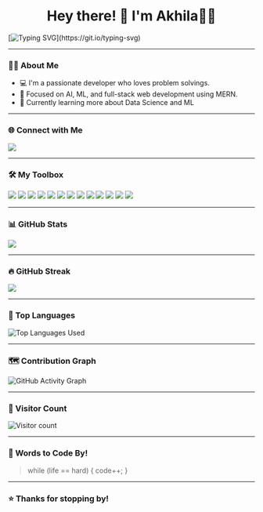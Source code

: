 <h1 align="center">Hey there! 👋 I'm Akhila👩‍💻</h1>

[![Typing SVG](https://readme-typing-svg.demolab.com?font=Fira+Code&size=24&pause=1000&color=00FF00&center=true&vCenter=true&width=600&lines=while(!succeed)+%7B+tryAgain()%3B+%7D)](https://git.io/typing-svg)



---

### 👨‍💻 About Me

- 💻 I'm a passionate developer who loves problem solvings.
- 🤖 Focused on AI, ML, and full-stack web development using MERN.
- 🧠 Currently learning more about Data Science and ML

---

### 🌐 Connect with Me

<p align="left">
  <a href="https://linkedin.com/in/akhila-k-n-419a5324b" target="_blank"><img src="https://img.shields.io/badge/LinkedIn-0077B5?style=for-the-badge&logo=linkedin&logoColor=white"/></a>
</p>

---

### 🛠️ My Toolbox

<p align="left">
  <img src="https://img.shields.io/badge/AI/ML-6C63FF?style=for-the-badge&logo=openai&logoColor=white"/>
  <img src="https://img.shields.io/badge/MongoDB-4EA94B?style=for-the-badge&logo=mongodb&logoColor=white"/>
  <img src="https://img.shields.io/badge/Express.js-000000?style=for-the-badge&logo=express&logoColor=white"/>
  <img src="https://img.shields.io/badge/React-61DAFB?style=for-the-badge&logo=react&logoColor=black"/>
  <img src="https://img.shields.io/badge/Node.js-339933?style=for-the-badge&logo=nodedotjs&logoColor=white"/>
  <img src="https://img.shields.io/badge/Python-3776AB?style=for-the-badge&logo=python&logoColor=white"/>
  <img src="https://img.shields.io/badge/C++-00599C?style=for-the-badge&logo=c%2B%2B&logoColor=white"/>
  <img src="https://img.shields.io/badge/C-00599C?style=for-the-badge&logo=c&logoColor=white"/>
  <img src="https://img.shields.io/badge/Java-ED8B00?style=for-the-badge&logo=java&logoColor=white"/>
  <img src="https://img.shields.io/badge/JavaScript-F7DF1E?style=for-the-badge&logo=javascript&logoColor=black"/>
  <img src="https://img.shields.io/badge/TailwindCSS-38B2AC?style=for-the-badge&logo=tailwind-css&logoColor=white"/>
  <img src="https://img.shields.io/badge/HTML5-E34F26?style=for-the-badge&logo=html5&logoColor=white"/>
  <img src="https://img.shields.io/badge/CSS3-1572B6?style=for-the-badge&logo=css3&logoColor=white"/>
</p>

---

### 📊 GitHub Stats

<p align="left">
  <img src="https://github-readme-stats.vercel.app/api?username=Akhilaknair&show_icons=true&theme=github_dark&hide_border=true"  />
</p>

---

### 🔥 GitHub Streak

<p align="left">
  <img src="https://github-readme-streak-stats.herokuapp.com/?user=Akhilaknair&theme=github-dark&hide_border=true"  />
</p>


---

### 🧠 Top Languages

<p align="left">
  <img src="https://github-readme-stats.vercel.app/api/top-langs/?username=Akhilaknair&layout=compact&theme=github_dark&hide_border=true" alt="Top Languages Used" />
</p>

---

### 🗺️ Contribution Graph

<p align="left">
  <img src="https://github-readme-activity-graph.vercel.app/graph?username=Akhilaknair&bg_color=0d1117&color=00ffcc&line=00ffcc&point=ffffff&hide_border=true" alt="GitHub Activity Graph" />
</p>

---

### 👀 Visitor Count

<p align="left">
  <img src="https://komarev.com/ghpvc/?username=Akhilaknair&label=Profile+views&color=brightgreen&style=flat" alt="Visitor count" />
</p>

---

### 💬 Words to Code By!

> while (life == hard) { code++; }

---

### ⭐ Thanks for stopping by!


